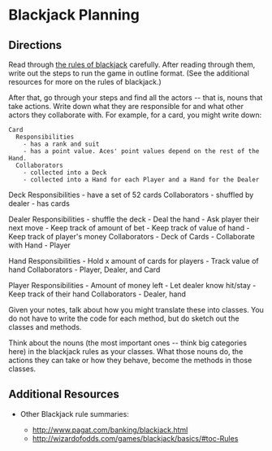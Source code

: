 # Blackjack Planning

## Directions

Read through [the rules of blackjack](https://en.wikipedia.org/wiki/Blackjack) carefully. After reading through them, write out the steps to run the game in outline format. (See the additional resources for more on the rules of blackjack.)

After that, go through your steps and find all the actors -- that is, nouns that take actions. Write down what they are responsible for and what other actors they collaborate with. For example, for a card, you might write down:

```
Card
  Responsibilities
    - has a rank and suit
    - has a point value. Aces' point values depend on the rest of the Hand.
  Collaborators
    - collected into a Deck
    - collected into a Hand for each Player and a Hand for the Dealer
```
Deck 
  Responsibilities
    - have a set of 52 cards
  Collaborators
    - shuffled by dealer
    - has cards

Dealer
  Responsibilities
    - shuffle the deck
    - Deal the hand
    - Ask player their next move
    - Keep track of amount of bet
    - Keep track of value of hand
    - Keep track of player's money
  Collaborators
    - Deck of Cards
    - Collaborate with Hand
    - Player

Hand
  Responsibilities
    - Hold x amount of cards for players
    - Track value of hand
  Collaborators
    - Player, Dealer, and Card

Player 
  Responsibilities
    - Amount of money left
    - Let dealer know hit/stay
    - Keep track of their hand
  Collaborators
    - Dealer, hand

Given your notes, talk about how you might translate these into classes. You do not have to write the code for each method, but do sketch out the classes and methods.

Think about the nouns (the most important ones -- think big categories here) in the blackjack rules as your classes. What those nouns do, the actions they can take or how they behave, become the methods in those classes.

## Additional Resources

- Other Blackjack rule summaries:

  - <http://www.pagat.com/banking/blackjack.html>
  - <http://wizardofodds.com/games/blackjack/basics/#toc-Rules>
